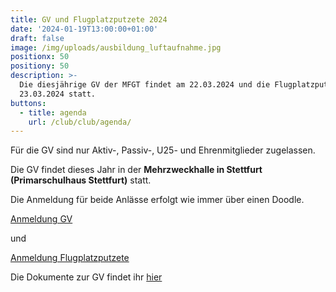 ```yaml
---
title: GV und Flugplatzputzete 2024
date: '2024-01-19T13:00:00+01:00'
draft: false
image: /img/uploads/ausbildung_luftaufnahme.jpg
positionx: 50
positiony: 50
description: >-
  Die diesjährige GV der MFGT findet am 22.03.2024 und die Flugplatzputzete am
  23.03.2024 statt.
buttons:
  - title: agenda
    url: /club/club/agenda/
---
```

Für die GV sind nur Aktiv-, Passiv-, U25- und Ehrenmitglieder zugelassen. 

Die GV findet dieses Jahr in der **Mehrzweckhalle in Stettfurt (Primarschulhaus Stettfurt)** statt.

Die Anmeldung für beide Anlässe erfolgt wie immer über einen Doodle.

[Anmeldung GV](https://doodle.com/meeting/participate/id/aKA6D1Md) 

und 

[Anmeldung Flugplatzputzete](https://doodle.com/meeting/participate/id/ergY12Ka)

Die Dokumente zur GV findet ihr [hier](https://drive.google.com/drive/folders/1JJ3BlCvGEPt_6Z_gfKQ_ONgYj3O3pOh_)
